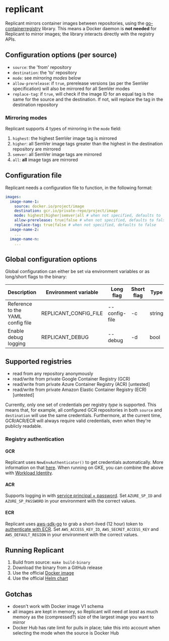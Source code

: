 # replicant
Replicant mirrors container images between repositories, using the [go-containerregistry](https://github.com/google/go-containerregistry) library. This means a Docker daemon is **not needed** for Replicant to mirror images; the library interacts directly with the registry APIs.

## Configuration options (per source)
* `source`: the 'from' repository
* `destination`: the 'to' repository
* `mode`: see *mirroring modes* below
* `allow-prerelease`: if `true`, prerelease versions (as per the SemVer specification) will also be mirrored for all SemVer modes
* `replace-tag`: if `true`, will check if the image ID for an equal tag is the same for the source and the destination. If not, will replace the tag in the destination repository

### Mirroring modes
Replicant supports 4 types of mirroring in the `mode` field:
1) `highest`: the highest SemVer image tag is mirrored
2) `higher`: all SemVer image tags greater than the highest in the destination repository are mirrored
3) `semver`: all SemVer image tags are mirrored
4) `all`: **all** image tags are mirrored

## Configuration file
Replicant needs a configuration file to function, in the following format:
```yaml
images:
  image-name-1:
    source: docker.io/project/image
    destination: gcr.io/private-repo/project/image
    mode: highest|higher|semver|all # when not specified, defaults to `highest`
    allow-prerelease: true|false # when not specified, defaults to false
    replace-tag: true|false # when not specified, defaults to false
  image-name-2:
    ...
  image-name-n:
    ...
```

## Global configuration options
Global configuration can either be set via environment variables or as long/short flags to the binary:

|Description|Environment variable|Long flag|Short flag|Type|Default|
|---|---|---|---|---|---|
|Reference to the YAML config file|REPLICANT_CONFIG_FILE|--config-file|-c|string|/config/replicant.yaml|
|Enable debug logging|REPLICANT_DEBUG|--debug|-d|bool|false|

## Supported registries
* read from any repository anonymously
* read/write from private Google Container Registry (GCR)
* read/write from private Azure Container Registry (ACR) [untested]
* read/write from private Amazon Elastic Container Registry (ECR) [untested]

Currently, only one set of credentials per registry *type* is supported. This means that, for example, all configured GCR repositories in both `source` and `destination` will use the same credentials. Furthermore, at the current time, GCR/ACR/ECR will always require valid credentials, even when they're publicly readable.

### Registry authentication
#### GCR
Replicant uses `NewEnvAuthenticator()` to get credentials automatically. More information on that [here](https://cloud.google.com/docs/authentication/production#automatically). When running on GKE, you can combine the above with [Workload Identity](https://cloud.google.com/kubernetes-engine/docs/how-to/workload-identity).
#### ACR
Supports logging in with [service principal + password](https://docs.microsoft.com/en-us/azure/container-registry/container-registry-auth-service-principal#authenticate-with-the-service-principal). Set `AZURE_SP_ID` and `AZURE_SP_PASSWORD` in your environment with the correct values.
#### ECR
Replicant uses [aws-sdk-go](https://github.com/aws/aws-sdk-go) to grab a short-lived (12 hour) token to [authenticate with ECR](https://docs.aws.amazon.com/AmazonECR/latest/userguide/registry_auth.html#registry-auth-token). Set `AWS_ACCESS_KEY_ID`, `AWS_SECRET_ACCESS_KEY` and `AWS_DEFAULT_REGION` in your environment with the correct values.

## Running Replicant
1) Build from source: `make build-binary`
2) Download the binary from a GitHub release
3) Use the official [Docker image](https://hub.docker.com/r/tammert/replicant)
4) Use the official [Helm chart](https://github.com/tammert/helm-charts/tree/main/replicant)

## Gotchas
* doesn't work with Docker image V1 schema
* all images are kept in memory, so Replicant will need *at least* as much memory as the (compressed?) size of the largest image you want to mirror
* Docker Hub has rate limit for pulls in place; take this into account when selecting the mode when the source is Docker Hub
